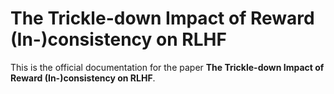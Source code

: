 # The Trickle-down Impact of Reward (In-)consistency on RLHF

This is the official documentation for the paper **The Trickle-down Impact of Reward (In-)consistency on RLHF**. 



